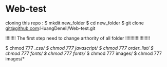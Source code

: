 # Web-test

cloning this repo :
$ mkdit new_folder
$ cd new_folder
$ git clone git@github.com:HuangDeneil/Web-test.git

!!!!!!!! The first step need to change arthority of all folder !!!!!!!!!!!!!!!!!!!


$ chmod 777 *.css/
$ chmod 777 javascript/
$ chmod 777 order_list/
$ chmod 777 fonts/
$ chmod 777 fonts/*
$ chmod 777 images/
$ chmod 777 images/*








